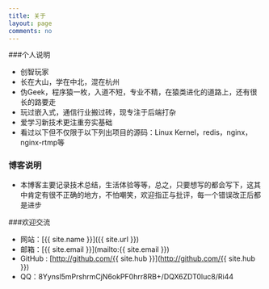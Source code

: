 ```yaml
---
title: 关于
layout: page
comments: no
---
```


###个人说明

* 创智玩家
* 长在大山，学在中北，混在杭州
* 伪Geek，程序猿一枚，入道不短，专业不精，在猿类进化的道路上，还有很长的路要走 
* 玩过嵌入式，通信行业搬过砖，现专注于后端打杂
* 爱学习新技术更注重夯实基础
* 看过以下但不仅限于以下列出项目的源码：Linux Kernel，redis，nginx， nginx-rtmp等


### 博客说明
* 本博客主要记录技术总结，生活体验等等，总之，只要想写的都会写下，这其中肯定有很不正确的地方，不怕嘲笑，欢迎指正与批评，每一个错误改正后都是进步

###欢迎交流


* 网站：[{{ site.name }}]({{ site.url }})
* 邮箱：[{{ site.email }}](mailto:{{ site.email }})
* GitHub : [http://github.com/{{ site.hub }}](http://github.com/{{ site.hub }})
* QQ：8Yynsl5mPrshrmCjN6okPF0hrr8RB+/DQX6ZDT0luc8/Ri44




